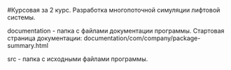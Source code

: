 #Курсовая за 2 курс. Разработка многопоточной симуляции лифтовой системы.


documentation - папка с файлами документации программы.
Cтартовая страница документации: documentation/com/company/package-summary.html

src - папка с исходными файлами программы.
